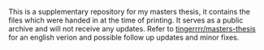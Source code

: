 This is a supplementary repository for my masters thesis, it contains the files which were handed in at the time of printing.
It serves as a public archive and will not receive any updates.
Refer to [tingerrrr/masters-thesis][thesis] for an english verion and possible follow up updates and minor fixes.

[thesis]: https://github.com/tingerrr/masters-thesis

